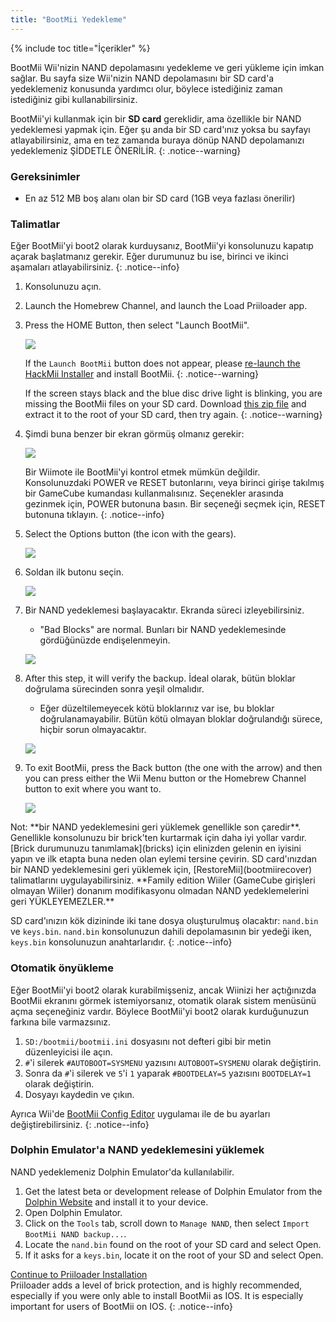 ```yaml
---
title: "BootMii Yedekleme"
---
```


{% include toc title="İçerikler" %}

BootMii Wii'nizin NAND depolamasını yedekleme ve geri yükleme için imkan sağlar. Bu sayfa size Wii'nizin NAND depolamasını bir SD card'a yedeklemeniz konusunda yardımcı olur, böylece istediğiniz zaman istediğiniz gibi kullanabilirsiniz.

BootMii'yi kullanmak için bir **SD card** gereklidir, ama özellikle bir NAND yedeklemesi yapmak için. Eğer şu anda bir SD card'ınız yoksa bu sayfayı atlayabilirsiniz, ama en tez zamanda buraya dönüp NAND depolamanızı yedeklemeniz ŞİDDETLE ÖNERİLİR.
{: .notice--warning}

### Gereksinimler

* En az 512 MB boş alanı olan bir SD card (1GB veya fazlası önerilir)

### Talimatlar

Eğer BootMii'yi boot2 olarak kurduysanız, BootMii'yi konsolunuzu kapatıp açarak başlatmanız gerekir. Eğer durumunuz bu ise, birinci ve ikinci aşamaları atlayabilirsiniz.
{: .notice--info}

1. Konsolunuzu açın.
1. Launch the Homebrew Channel, and launch the Load Priiloader app.
1. Press the HOME Button, then select "Launch BootMii".

    ![](/images/bootmii/BootMii_HBC.png)

    If the `Launch BootMii` button does not appear, please [re-launch the HackMii Installer](hackmii) and install BootMii.
    {: .notice--warning}

    If the screen stays black and the blue disc drive light is blinking, you are missing the BootMii files on your SD card. Download [this zip file](https://static.hackmii.com/bootmii_sd_files.zip) and extract it to the root of your SD card, then try again.
    {: .notice--warning}

1. Şimdi buna benzer bir ekran görmüş olmanız gerekir:

    ![](/images/bootmii/BootMii_Main.png)

    Bir Wiimote ile BootMii'yi kontrol etmek mümkün değildir. Konsolunuzdaki POWER ve RESET butonlarını, veya birinci girişe takılmış bir GameCube kumandası kullanmalısınız. Seçenekler arasında gezinmek için, POWER butonuna basın. Bir seçeneği seçmek için, RESET butonuna tıklayın.
    {: .notice--info}

1. Select the Options button (the icon with the gears).

    ![](/images/bootmii/BootMii_Gears.png)

1. Soldan ilk butonu seçin.

    ![](/images/bootmii/BootMii_Backup.png)

1. Bir NAND yedeklemesi başlayacaktır. Ekranda süreci izleyebilirsiniz.
    + "Bad Blocks" are normal. Bunları bir NAND yedeklemesinde gördüğünüzde endişelenmeyin.

    ![](/images/bootmii/BootMii_NAND_Backup.png)

1. After this step, it will verify the backup. İdeal olarak, bütün bloklar doğrulama sürecinden sonra yeşil olmalıdır.
    + Eğer düzeltilemeyecek kötü bloklarınız var ise, bu bloklar doğrulanamayabilir. Bütün kötü olmayan bloklar doğrulandığı sürece, hiçbir sorun olmayacaktır.

    ![](/images/bootmii/BootMii_NAND_Backup_Verify.png)

1. To exit BootMii, press the Back button (the one with the arrow) and then you can press either the Wii Menu button or the Homebrew Channel button to exit where you want to.

    ![](/images/bootmii/BootMii_Return.png)

<div id="restore-notice" class="notice" markdown="1">
Not: **bir NAND yedeklemesini geri yüklemek genellikle son çaredir**. Genellikle konsolunuzu bir brick'ten kurtarmak için daha iyi yollar vardır.
[Brick durumunuzu tanımlamak](bricks) için elinizden gelenin en iyisini yapın ve ilk etapta buna neden olan eylemi tersine çevirin.
SD card'ınızdan bir NAND yedeklemesini geri yüklemek için, [RestoreMii](bootmiirecover) talimatlarını uygulayabilirsiniz. **Family edition Wiiler (GameCube girişleri olmayan Wiiler) donanım modifikasyonu olmadan NAND yedeklemelerini geri YÜKLEYEMEZLER.**
</div>

SD card'ınızın kök dizininde iki tane dosya oluşturulmuş olacaktır: `nand.bin` ve `keys.bin`. `nand.bin` konsolunuzun dahili depolamasının bir yedeği iken, `keys.bin` konsolunuzun anahtarlarıdır.
{: .notice--info}

### Otomatik önyükleme

Eğer BootMii'yi boot2 olarak kurabilmişseniz, ancak Wiinizi her açtığınızda BootMii ekranını görmek istemiyorsanız, otomatik olarak sistem menüsünü açma seçeneğiniz vardır. Böylece BootMii'yi boot2 olarak kurduğunuzun farkına bile varmazsınız.

1. `SD:/bootmii/bootmii.ini` dosyasını not defteri gibi bir metin düzenleyicisi ile açın.
1. `#`'i silerek `#AUTOBOOT=SYSMENU` yazısını `AUTOBOOT=SYSMENU` olarak değiştirin.
1. Sonra da `#`'i silerek ve `5`'i `1` yaparak `#BOOTDELAY=5` yazısını `BOOTDELAY=1` olarak değiştirin.
1. Dosyayı kaydedin ve çıkın.

Ayrıca Wii'de [BootMii Config Editor](https://oscwii.org/library/app/BootMiiConfigurationEditor) uygulamaı ile de bu ayarları değiştirebilirsiniz.
{: .notice--info}

### Dolphin Emulator'a NAND yedeklemesini yüklemek

NAND yedeklemeniz Dolphin Emulator'da kullanılabilir.

1. Get the latest beta or development release of Dolphin Emulator from the [Dolphin Website](https://dolphin-emu.org/) and install it to your device.
1. Open Dolphin Emulator.
1. Click on the `Tools` tab, scroll down to `Manage NAND`, then select `Import BootMii NAND backup...`.
1. Locate the `nand.bin` found on the root of your SD card and select Open.
1. If it asks for a `keys.bin`, locate it on the root of your SD and select Open.

[Continue to Priiloader Installation](priiloader)<br> Priiloader adds a level of brick protection, and is highly recommended, especially if you were only able to install BootMii as IOS. It is especially important for users of BootMii on IOS.
{: .notice--info}
